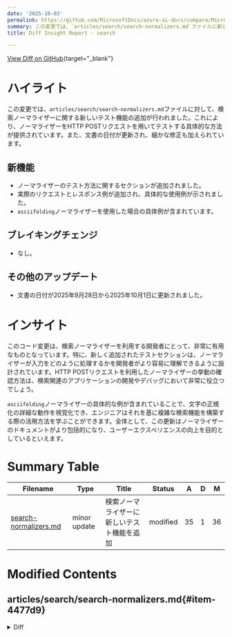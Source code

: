 ```yaml
---
date: '2025-10-03'
permalink: https://github.com/MicrosoftDocs/azure-ai-docs/compare/MicrosoftDocs:2b0d8aa...MicrosoftDocs:09a6487
summary: この変更では、`articles/search/search-normalizers.md`ファイルに新しいテスト機能が追加され、検索ノーマライザーのテスト方法が具体的に説明されました。文書は更新され、`asciifolding`ノーマライザーを用いた例も含まれています。これにより、開発者はノーマライザーの挙動をより理解しやすくなり、検索関連アプリケーションの開発やデバッグに役立つ情報が提供されます。全体として、ドキュメントの質が向上し、ユーザーエクスペリエンスが改善されています。
title: Diff Insight Report - search

---
```


[View Diff on GitHub](https://github.com/MicrosoftDocs/azure-ai-docs/compare/MicrosoftDocs:2b0d8aa...MicrosoftDocs:09a6487){target="_blank"}

# ハイライト
この変更では、`articles/search/search-normalizers.md`ファイルに対して、検索ノーマライザーに関する新しいテスト機能の追加が行われました。これにより、ノーマライザーをHTTP POSTリクエストを用いてテストする具体的な方法が提供されています。また、文書の日付が更新され、細かな修正も加えられています。

## 新機能
- ノーマライザーのテスト方法に関するセクションが追加されました。
- 実際のリクエストとレスポンス例が追加され、具体的な使用例が示されました。
- `asciifolding`ノーマライザーを使用した場合の具体例が含まれています。

## ブレイキングチェンジ
- なし。

## その他のアップデート
- 文書の日付が2025年9月28日から2025年10月1日に更新されました。

# インサイト
このコード変更は、検索ノーマライザーを利用する開発者にとって、非常に有用なものとなっています。特に、新しく追加されたテストセクションは、ノーマライザーが入力をどのように処理するかを開発者がより容易に理解できるように設計されています。HTTP POSTリクエストを利用したノーマライザーの挙動の確認方法は、検索関連のアプリケーションの開発やデバッグにおいて非常に役立つでしょう。

`asciifolding`ノーマライザーの具体的な例が含まれていることで、文字の正規化の詳細な動作を視覚化でき、エンジニアはそれを基に複雑な検索機能を構築する際の活用方法を学ぶことができます。全体として、この更新はノーマライザーのドキュメントがより包括的になり、ユーザーエクスペリエンスの向上を目的としているといえます。

# Summary Table
|  Filename  | Type |    Title    | Status | A  | D  | M  |
|------------|------|-------------|--------|----|----|----|
| [search-normalizers.md](#item-4477d9) | minor update | 検索ノーマライザーに新しいテスト機能を追加 | modified | 35 | 1 | 36 | 


# Modified Contents
## articles/search/search-normalizers.md{#item-4477d9}

<details>
<summary>Diff</summary>
````diff
@@ -9,7 +9,7 @@ ms.service: azure-ai-search
 ms.custom:
   - ignite-2023
 ms.topic: how-to
-ms.date: 09/28/2025
+ms.date: 10/01/2025
 ms.update-cycle: 365-days
 ---
 
@@ -90,6 +90,40 @@ Azure AI Search provides built-in normalizers for common use-cases along with th
 
 <sup>(1)</sup> Custom normalizers don't specify tokenizers since normalizers always produce a single token.
 
+## Test a normalizer
+
+You can use the [Test Analyzer (REST)](/rest/api/searchservice/indexes/analyze) to see how a normalizer processes an input.
+
+**Request**
+
+```http
+  POST https://[search service name].search.windows.net/indexes/[index name]/analyze?api-version=[api-version]
+    Content-Type: application/json
+    api-key: [admin key]
+
+  {
+     "normalizer":"asciifolding",
+     "text": "Vis-à-vis means Opposite"
+  }
+```
+
+**Response**
+
+```http
+HTTP/1.1 200 OK
+
+{
+  "tokens": [
+    {
+      "token": "Vis-a-vis means Opposite",
+      "startOffset": 0,
+      "endOffset": 24,
+      "position": 0
+    }
+  ]
+}
+```
+
 ## Normalizers reference
 
 ### Predefined normalizers
````
</details>

### Summary

```json
{
    "modification_type": "minor update",
    "modification_title": "検索ノーマライザーに新しいテスト機能を追加"
}
```

### Explanation
この変更は、`articles/search/search-normalizers.md`ファイルに関連するもので、検索ノーマライザーのドキュメントに新しいテスト機能を追加する内容です。具体的には、ノーマライザーをテストする方法についてのセクションが新たに追加され、HTTP POSTリクエストを使ってノーマライザーがどのように入力を処理するかを示しています。この修正には、リクエストとレスポンスの例が含まれており、特に`asciifolding`ノーマライザーを使用した場合の入力と出力が具体的に記載されています。

また、文書の日付も2025年9月28日から2025年10月1日に更新されており、その他の細かな修正が行われています。この変更によって、ユーザーはノーマライザーのテストをより容易に行い、その挙動を理解することができるようになります。全体として、このアップデートは検索機能の強化に寄与するものです。


